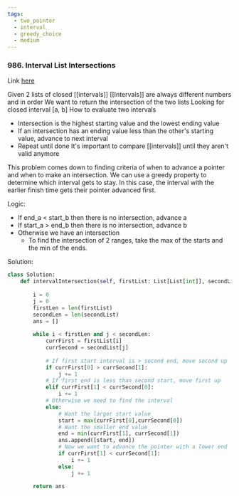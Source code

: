 ```yaml
---
tags:
  - two_pointer
  - interval
  - greedy_choice
  - medium
---
```


### 986. Interval List Intersections
Link [here](https://leetcode.com/problems/interval-list-intersections/)
  
Given 2 lists of closed [[intervals]]
[[Intervals]] are always different numbers and in order
We want to return the intersection of the two lists
Looking for closed interval [a, b]
How to evaluate two intervals
- Intersection is the highest starting value and the lowest ending value
- If an intersection has an ending value less than the other's starting value, advance to next interval
- Repeat until done
It's important to compare [[intervals]] until they aren't valid anymore

This problem comes down to finding criteria of when to advance a pointer and when to make an intersection. We can use a greedy property to determine which interval gets to stay. In this case, the interval with the earlier finish time gets their pointer advanced first. 

Logic:
 - If end_a < start_b then there is no intersection, advance a
 - If start_a > end_b then there is no intersection, advance b
 - Otherwise we have an intersection
   - To find the intersection of 2 ranges, take the max of the starts and the min of the ends.
  
Solution:
```python
class Solution:
    def intervalIntersection(self, firstList: List[List[int]], secondList: List[List[int]]) -> List[List[int]]:
        
        i = 0
        j = 0
        firstLen = len(firstList)
        secondLen = len(secondList)
        ans = []
        
        while i < firstLen and j < secondLen:
            currFirst = firstList[i]
            currSecond = secondList[j]
            
            # If first start interval is > second end, move second up
            if currFirst[0] > currSecond[1]:
                j += 1
            # If first end is less than second start, move first up
            elif currFirst[1] < currSecond[0]:
                i += 1
            # Otherwise we need to find the interval
            else:
                # Want the larger start value
                start = max(currFirst[0],currSecond[0])
                # Want the smaller end value
                end = min(currFirst[1], currSecond[1])
                ans.append([start, end])
                # Now we want to advance the pointer with a lower end 
                if currFirst[1] < currSecond[1]:
                    i += 1
                else:
                    j += 1
        
        return ans
```
